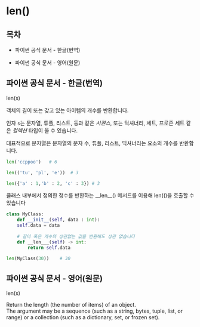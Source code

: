 # len()

## 목차

* 파이썬 공식 문서 - 한글(번역)
    
* 파이썬 공식 문서 - 영어(원문)

## 파이썬 공식 문서 - 한글(번역)

len(s)

객체의 길이 또는 갖고 있는 아이템의 개수를 반환합니다.

인자 `s`는 문자열, 튜플, 리스트, 등과 같은 *시퀀스*, 또는 딕셔너리, 세트, 프로즌 세트 같은 *컬렉션* 타입이 올 수 있습니다.

대표적으로 문자열은 문자열의 문자 수, 튜플, 리스트, 딕셔너리는 요소의 개수를 반환합니다.

```python
len('ccppoo')   # 6

len(('tu', 'pl', 'e'))  # 3

len({'a' : 1,'b' : 2, 'c' : 3}) # 3
```

클래스 내부에서 정의한 정수를 반환하는 \_\_len\_\_() 메서드를 이용해 len(()을 호출할 수 있습니다

```python
class MyClass:
    def __init__(self, data : int):
    self.data = data
    
    # 길이 혹은 개수와 상관없는 값을 반환해도 상관 없습니다
    def __len___(self) -> int:
        return self.data

len(MyClass(30))    # 30
```

## 파이썬 공식 문서 - 영어(원문)

len(s)

Return the length (the number of items) of an object.<br>
The argument may be a sequence (such as a string, bytes, tuple, list, or range) or a collection (such as a dictionary, set, or frozen set).